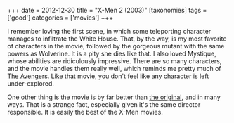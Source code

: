 +++
date = 2012-12-30
title = "X-Men 2 (2003)"
[taxonomies]
tags = ['good']
categories = ['movies']
+++

I remember loving the first scene, in which some teleporting character
manages to infiltrate the White House. That, by the way, is my most
favorite of characters in the movie, followed by the gorgeous mutant
with the same powers as Wolverine. It is a pity she dies like that. I
also loved Mystique, whose abilities are ridiculously impressive. There
are so many characters, and the movie handles them really well, which
reminds me pretty much of [The Avengers]. Like that movie, you don't
feel like any character is left under-explored.

One other thing is the movie is by far better than [the original], and
in many ways. That is a strange fact, especially given it's the same
director responsible. It is easily the best of the X-Men movies.

  [The Avengers]: @/the-avengers-2012.md
  [the original]: @/x-men-2000.md
